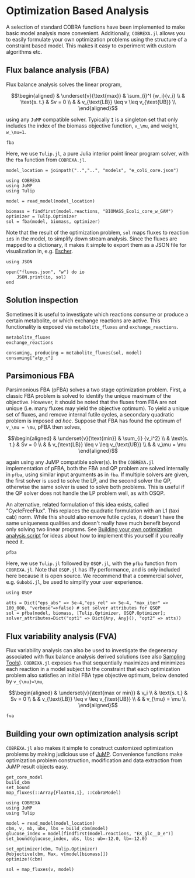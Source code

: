 # Optimization Based Analysis
A selection of standard COBRA functions have been implemented to make basic model analysis more convenient.
Additionally, `COBREXA.jl` allows you to easily formulate your own optimization problems using the structure of a constraint based model.
This makes it easy to experiment with custom algorithms etc.

## Flux balance analysis (FBA)
Flux balance analysis solves the linear program,
```math
\begin{aligned}
& \underset{v}{\text{max}}
& \sum_{i}^I {w_i}{v_i} \\
& \text{s. t.}
& Sv = 0 \\
& & v_{\text{LB}} \leq v \leq v_{\text{UB}} \\
\end{aligned}
```
using any `JuMP` compatible solver. Typically ``I`` is a singleton set that only includes the index of the biomass objective function, ``v_\mu``, and weight, ``w_\mu=1``.
```@docs
fba
```
Here, we use `Tulip.jl`, a pure Julia interior point linear program solver, with the `fba` function from `COBREXA.jl`.
```@setup fba
model_location = joinpath("..","..", "models", "e_coli_core.json")
```
```@example fba
using COBREXA
using JuMP
using Tulip

model = read_model(model_location)

biomass = findfirst(model.reactions, "BIOMASS_Ecoli_core_w_GAM")
optimizer = Tulip.Optimizer
sol = fba(model, biomass, optimizer)
```
Note that the result of the optimization problem, `sol` maps fluxes to reaction `id`s in the model, to simplify down stream analysis.
Since the fluxes are mapped to a dictionary, it makes it simple to export them as a JSON file for visualization in, e.g. [Escher](https://escher.github.io/#/).
```@example fba
using JSON

open("fluxes.json", "w") do io
    JSON.print(io, sol)
end
```

## Solution inspection
Sometimes it is useful to investigate which reactions consume or produce a certain metabolite, or which exchange reactions are active. 
This functionality is exposed via `metabolite_fluxes` and `exchange_reactions`.
```@docs
metabolite_fluxes
exchange_reactions
```
```@example fba
consuming, producing = metabolite_fluxes(sol, model)
consuming["atp_c"]
```
## Parsimonious FBA
Parsimonious FBA (pFBA) solves a two stage optimization problem. First, a classic FBA problem is solved to identify the unique maximum of the objective. 
However, it should be noted that the fluxes from FBA are not unique (i.e. many fluxes may yield the objective optimum). 
To yield a unique set of fluxes, and remove internal futile cycles, a secondary quadratic problem is imposed *ad hoc*. 
Suppose that FBA has found the optimum of ``v_\mu = \mu``, pFBA then solves,
```math
\begin{aligned}
& \underset{v}{\text{min}}
& \sum_{i} {v_i^2} \\
& \text{s. t.}
& Sv = 0 \\
& & v_{\text{LB}} \leq v \leq v_{\text{UB}} \\
& & v_\mu = \mu
\end{aligned}
```
again using any JuMP compatible solver(s). In the `COBREXA.jl` implementation of pFBA, both the FBA and QP problem are solved internally in `pfba`, using similar input arguments as in `fba`. If multiple solvers are given, the first solver is used to solve the LP, and the second solver the QP, otherwise the same solver is used to solve both problems.
This is useful if the QP solver does not handle the LP problem well, as with OSQP. 

An alternative, related formulation of this idea exists, called "CycleFreeFlux". 
This replaces the quadratic formulation with an L1 (taxi cab) norm. While this should also remove futile cycles, it doesn't have the same uniqueness qualities and doesn't
really have much benefit beyond only solving two linear programs. See [Building your own optimization analysis script](@ref) for ideas about how to implement this yourself if you really need it.
```@docs
pfba
```
Here, we use `Tulip.jl` followed by `OSQP.jl`, with the `pfba` function from `COBREXA.jl`. Note that `OSQP.jl` has iffy performance, and is only included here because it is open source. We recommend that a commercial solver, e.g. `Gubobi.jl`, be used to simplify your user experience.
```@example fba
using OSQP

atts = Dict("eps_abs" => 5e-4,"eps_rel" => 5e-4, "max_iter" => 100_000, "verbose"=>false) # set solver attributes for QSQP
sol = pfba(model, biomass, [Tulip.Optimizer, OSQP.Optimizer]; solver_attributes=Dict("opt1" => Dict{Any, Any}(), "opt2" => atts))
```
## Flux variability analysis (FVA)
Flux variability analysis can also be used to investigate the degeneracy associated with flux balance analysis derived solutions (see also [Sampling Tools](@ref)).
`COBREXA.jl` exposes `fva` that sequentially maximizes and minimizes each reaction in a model subject to the constraint that each optimization problem also satisfies an initial FBA type objective optimum, below denoted by ``v_{\mu}=\mu``,
```math
\begin{aligned}
& \underset{v}{\text{max or min}}
& v_i \\
& \text{s. t.}
& Sv = 0 \\
& & v_{\text{LB}} \leq v \leq v_{\text{UB}} \\
& & v_{\mu} = \mu \\ 
\end{aligned}
```
```@docs
fva
```
## Building your own optimization analysis script
`COBREXA.jl` also makes it simple to construct customized optimization problems by making judicious use of [JuMP](https://jump.dev/). 
Convenience functions make optimization problem construction, modification and data extraction from JuMP result objects easy.
```@docs
get_core_model
build_cbm
set_bound
map_fluxes(::Array{Float64,1}, ::CobraModel)
```
```@example fba
using COBREXA
using JuMP
using Tulip

model = read_model(model_location)
cbm, v, mb, ubs, lbs = build_cbm(model)
glucose_index = model[findfirst(model.reactions, "EX_glc__D_e")]
set_bound(glucose_index, ubs, lbs; ub=-12.0, lb=-12.0)

set_optimizer(cbm, Tulip.Optimizer)
@objective(cbm, Max, v[model[biomass]])
optimize!(cbm)    

sol = map_fluxes(v, model) 
```
